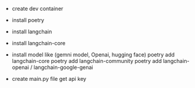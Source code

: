 <!-- how to get started with langchain -->

- create dev container
- install poetry
- install langchain
- install langchain-core
- install model like (gemni model, Openai, hugging face)
        poetry add langchain-core
        poetry add langchain-community
        poetry add langchain-openai / langchain-google-genai

- create main.py file
        get api key

